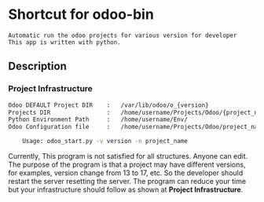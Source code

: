 # Shortcut for odoo-bin
    Automatic run the odoo projects for various version for developer 
    This app is written with python.

## Description
### Project Infrastructure
```html
Odoo DEFAULT Project DIR    :   /var/lib/odoo/o_{version}
Projects DIR                :   /home/username/Projects/Odoo/{project_name}
Python Environment Path     :   /home/username/Env/
Odoo Configuration file     :   /home/username/Projects/Odoo/project_name/config/odoo{version}.conf
```

```bash
    Usage: odoo_start.py -v version -n project_name
```
Currently, This program is not satisfied for all structures. Anyone can edit. The purpose of the program is that a project 
may have different versions, for examples, version change from 13 to 17, etc. So the developer should restart the server resetting the server. 
The program can reduce your time but your infrastructure should follow as shown at **Project Infrastructure**.